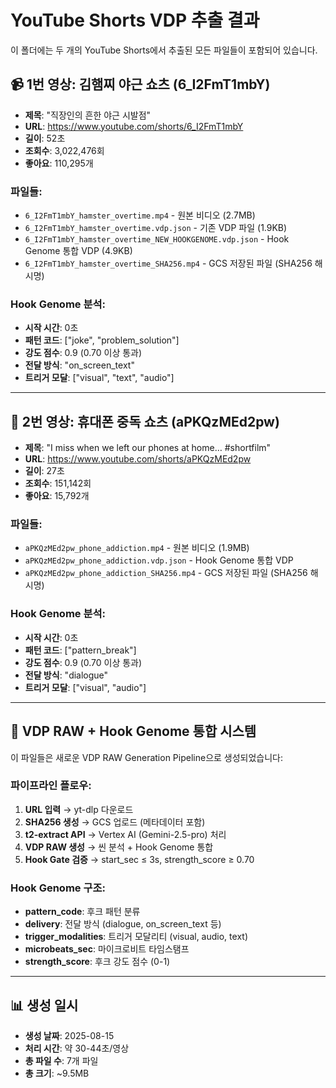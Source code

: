 # YouTube Shorts VDP 추출 결과

이 폴더에는 두 개의 YouTube Shorts에서 추출된 모든 파일들이 포함되어 있습니다.

## 📹 1번 영상: 김햄찌 야근 쇼츠 (6_I2FmT1mbY)
- **제목**: "직장인의 흔한 야근 시발점"
- **URL**: https://www.youtube.com/shorts/6_I2FmT1mbY
- **길이**: 52초
- **조회수**: 3,022,476회
- **좋아요**: 110,295개

### 파일들:
- `6_I2FmT1mbY_hamster_overtime.mp4` - 원본 비디오 (2.7MB)
- `6_I2FmT1mbY_hamster_overtime.vdp.json` - 기존 VDP 파일 (1.9KB)
- `6_I2FmT1mbY_hamster_overtime_NEW_HOOKGENOME.vdp.json` - Hook Genome 통합 VDP (4.9KB)
- `6_I2FmT1mbY_hamster_overtime_SHA256.mp4` - GCS 저장된 파일 (SHA256 해시명)

### Hook Genome 분석:
- **시작 시간**: 0초
- **패턴 코드**: ["joke", "problem_solution"] 
- **강도 점수**: 0.9 (0.70 이상 통과)
- **전달 방식**: "on_screen_text"
- **트리거 모달**: ["visual", "text", "audio"]

---

## 📱 2번 영상: 휴대폰 중독 쇼츠 (aPKQzMEd2pw)
- **제목**: "I miss when we left our phones at home… #shortfilm"
- **URL**: https://www.youtube.com/shorts/aPKQzMEd2pw
- **길이**: 27초
- **조회수**: 151,142회
- **좋아요**: 15,792개

### 파일들:
- `aPKQzMEd2pw_phone_addiction.mp4` - 원본 비디오 (1.9MB)
- `aPKQzMEd2pw_phone_addiction.vdp.json` - Hook Genome 통합 VDP
- `aPKQzMEd2pw_phone_addiction_SHA256.mp4` - GCS 저장된 파일 (SHA256 해시명)

### Hook Genome 분석:
- **시작 시간**: 0초
- **패턴 코드**: ["pattern_break"]
- **강도 점수**: 0.9 (0.70 이상 통과)
- **전달 방식**: "dialogue"
- **트리거 모달**: ["visual", "audio"]

---

## 🧬 VDP RAW + Hook Genome 통합 시스템

이 파일들은 새로운 VDP RAW Generation Pipeline으로 생성되었습니다:

### 파이프라인 플로우:
1. **URL 입력** → yt-dlp 다운로드
2. **SHA256 생성** → GCS 업로드 (메타데이터 포함)
3. **t2-extract API** → Vertex AI (Gemini-2.5-pro) 처리
4. **VDP RAW 생성** → 씬 분석 + Hook Genome 통합
5. **Hook Gate 검증** → start_sec ≤ 3s, strength_score ≥ 0.70

### Hook Genome 구조:
- **pattern_code**: 후크 패턴 분류
- **delivery**: 전달 방식 (dialogue, on_screen_text 등)
- **trigger_modalities**: 트리거 모달리티 (visual, audio, text)
- **microbeats_sec**: 마이크로비트 타임스탬프
- **strength_score**: 후크 강도 점수 (0-1)

---

## 📊 생성 일시
- **생성 날짜**: 2025-08-15
- **처리 시간**: 약 30-44초/영상
- **총 파일 수**: 7개 파일
- **총 크기**: ~9.5MB

